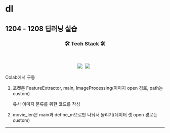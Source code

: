 # dl
## 1204 - 1208 딥러닝 실습
<h3 align="center"><b>🛠 Tech Stack 🛠</b></h3>
</br>
<p align="center">
<img src="https://img.shields.io/badge/Python-blue?style=flat-square&logo=Python&logoColor=white"/></a>&nbsp 
<img src="https://img.shields.io/badge/Tensorflow-1572B6?style=flat-square&logo=Tensorflow&logoColor=white"/></a> &nbsp



Colab에서 구동
1. 포켓몬 FeatureExtractor, main, ImageProcessing(이미지 open 경로, path는 custom)

   유사 이미지 분류를 위한 코드를 작성










2. movie_len은 main과 define_m으로만 나눠서 돌리기(데이터 셋 open 경로는 custom)
---------------------------------------------------------------------------


